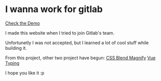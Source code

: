 # I wanna work for gitlab
[Check the Demo](https://peaceful-williams-644365.netlify.com/#/)

I made this website when I tried to join Gitlab's team.

Unfortunetly I was not accepted, but I learned a lot of cool
stuff while building it.

From this project, other two project have begun:
[CSS Blend Magnify](https://github.com/trickstival/css-blend-magnify)
[Vue Typing](https://github.com/trickstival/vue-typing)

I hope you like it :p

